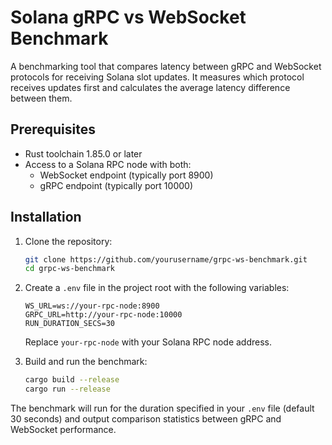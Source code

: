 # Solana gRPC vs WebSocket Benchmark

A benchmarking tool that compares latency between gRPC and WebSocket protocols for receiving Solana slot updates. It
measures which protocol receives updates first and calculates the average latency difference between them.

## Prerequisites

- Rust toolchain 1.85.0 or later
- Access to a Solana RPC node with both:
    - WebSocket endpoint (typically port 8900)
    - gRPC endpoint (typically port 10000)

## Installation

1. Clone the repository:
   ```bash
   git clone https://github.com/yourusername/grpc-ws-benchmark.git
   cd grpc-ws-benchmark
   ```

2. Create a `.env` file in the project root with the following variables:
   ```
   WS_URL=ws://your-rpc-node:8900
   GRPC_URL=http://your-rpc-node:10000
   RUN_DURATION_SECS=30
   ```
   Replace `your-rpc-node` with your Solana RPC node address.

3. Build and run the benchmark:
   ```bash
   cargo build --release
   cargo run --release
   ```

The benchmark will run for the duration specified in your `.env` file (default 30 seconds) and output comparison
statistics between gRPC and WebSocket performance.
